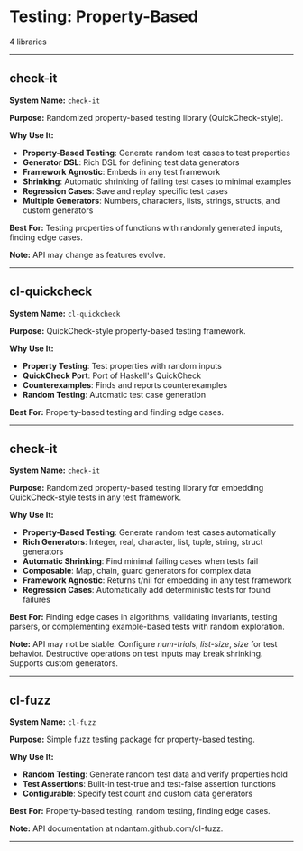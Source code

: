 # Testing: Property-Based

4 libraries

---

## check-it

**System Name:** `check-it`

**Purpose:** Randomized property-based testing library (QuickCheck-style).

**Why Use It:**
- **Property-Based Testing**: Generate random test cases to test properties
- **Generator DSL**: Rich DSL for defining test data generators
- **Framework Agnostic**: Embeds in any test framework
- **Shrinking**: Automatic shrinking of failing test cases to minimal examples
- **Regression Cases**: Save and replay specific test cases
- **Multiple Generators**: Numbers, characters, lists, strings, structs, and custom generators

**Best For:** Testing properties of functions with randomly generated inputs, finding edge cases.

**Note:** API may change as features evolve.

---


## cl-quickcheck

**System Name:** `cl-quickcheck`

**Purpose:** QuickCheck-style property-based testing framework.

**Why Use It:**
- **Property Testing**: Test properties with random inputs
- **QuickCheck Port**: Port of Haskell's QuickCheck
- **Counterexamples**: Finds and reports counterexamples
- **Random Testing**: Automatic test case generation

**Best For:** Property-based testing and finding edge cases.

---


## check-it

**System Name:** `check-it`

**Purpose:** Randomized property-based testing library for embedding QuickCheck-style tests in any test framework.

**Why Use It:**
- **Property-Based Testing**: Generate random test cases automatically
- **Rich Generators**: Integer, real, character, list, tuple, string, struct generators
- **Automatic Shrinking**: Find minimal failing cases when tests fail
- **Composable**: Map, chain, guard generators for complex data
- **Framework Agnostic**: Returns t/nil for embedding in any test framework
- **Regression Cases**: Automatically add deterministic tests for found failures

**Best For:** Finding edge cases in algorithms, validating invariants, testing parsers, or complementing example-based tests with random exploration.

**Note:** API may not be stable. Configure *num-trials*, *list-size*, *size* for test behavior. Destructive operations on test inputs may break shrinking. Supports custom generators.

---


## cl-fuzz

**System Name:** `cl-fuzz`

**Purpose:** Simple fuzz testing package for property-based testing.

**Why Use It:**
- **Random Testing**: Generate random test data and verify properties hold
- **Test Assertions**: Built-in test-true and test-false assertion functions
- **Configurable**: Specify test count and custom data generators

**Best For:** Property-based testing, random testing, finding edge cases.

**Note:** API documentation at ndantam.github.com/cl-fuzz.

---



